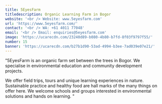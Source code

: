 ```yaml
---
title: 5EyesFarm
titledescription: Organic Learning Farm in Bogor
website: '<br /> Website: www.5eyesfarm.com'
url: 'https://www.5eyesfarm.com/'
contact: '<br /> WA: +61 4011 77048'
email: '<br /> Email: enquiries@5eyesfarm.com'
image: 'https://ucarecdn.com/23240d89-b080-4b80-b7fd-8f03f9797f55/'
number: 15
banner: 'https://ucarecdn.com/b27b1d90-53ad-4994-b3ee-7ad039e07e21/'
---
```

"5EyesFarm is an organic farm set between the trees in Bogor. We specialise in environmental education and community development projects. 

We offer field trips, tours and unique learning experiences in nature. Sustainable practice and healthy food are hall marks of the many things on offer here. We welcome schools and groups interested in environmental solutions and hands on learning. "